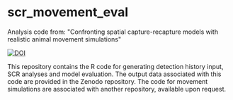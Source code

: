 # scr_movement_eval
Analysis code from: "Confronting spatial capture-recapture models with realistic animal movement simulations"

<a href="https://doi.org/10.5281/zenodo.5209568"><img src="https://zenodo.org/badge/DOI/10.5281/zenodo.5209568.svg" alt="DOI"></a>

This repository contains the R code for generating detection history input, SCR analyses and model evaluation. The output data associated with this code are provided in the Zenodo repository. The code for movement simulations are associated with another repository, available upon request.
